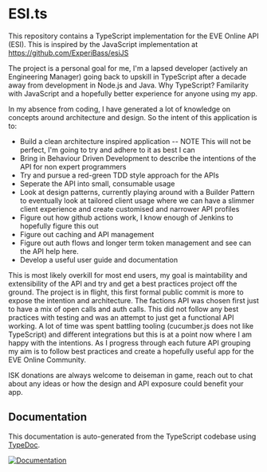 # ESI.ts

This repository contains a TypeScript implementation for the EVE Online API (ESI). This is inspired by the JavaScript implementation at https://github.com/ExperiBass/esiJS

The project is a personal goal for me, I'm a lapsed developer (actively an Engineering Manager) going back to upskill in TypeScript after a decade away from development in Node.js and Java. Why TypeScript? Familarity with JavaScript and a hopefully better experience for anyone using my app.

In my absence from coding, I have generated a lot of knowledge on concepts around architecture and design. So the intent of this application is to:

- Build a clean architecture inspired application -- NOTE This will not be perfect, I'm going to try and adhere to it as best I can
- Bring in Behaviour Driven Development to describe the intentions of the API for non expert programmers
- Try and pursue a red-green TDD style approach for the APIs
- Seperate the API into small, consumable usage
- Look at design patterns, currently playing around with a Builder Pattern to eventually look at tailored client usage where we can have a slimmer client experience and create customised and narrower API profiles
- Figure out how github actions work, I know enough of Jenkins to hopefully figure this out
- Figure out caching and API management
- Figure out auth flows and longer term token management and see can the API help here.
- Develop a useful user guide and documentation

This is most likely overkill for most end users, my goal is maintability and extensibility of the API and try and get a best practices project off the ground. The project is in flight, this first formal public commit is more to expose the intention and architecture. The factions API was chosen first just to have a mix of open calls and auth calls. This did not follow any best practices with testing and was an attempt to just get a functional API working. A lot of time was spent battling tooling (cucumber.js does not like TypeScript) and different integrations but this is at a point now where I am happy with the intentions. As I progress through each future API grouping my aim is to follow best practices and create a hopefully useful app for the EVE Online Community.

ISK donations are always welcome to deiseman in game, reach out to chat about any ideas or how the design and API exposure could benefit your app.

## Documentation

This documentation is auto-generated from the TypeScript codebase using [TypeDoc](https://typedoc.org/).

[![Documentation](https://img.shields.io/badge/docs-latest-blue.svg)](https://<your-username>.github.io/<repo-name>/)

